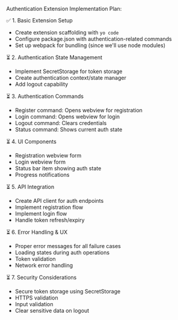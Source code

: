 Authentication Extension Implementation Plan:

✅ 1. Basic Extension Setup
- Create extension scaffolding with `yo code`
- Configure package.json with authentication-related commands
- Set up webpack for bundling (since we'll use node modules)

⏳ 2. Authentication State Management
- Implement SecretStorage for token storage
- Create authentication context/state manager
- Add logout capability

⏳ 3. Authentication Commands
- Register command: Opens webview for registration
- Login command: Opens webview for login
- Logout command: Clears credentials
- Status command: Shows current auth state

⏳ 4. UI Components
- Registration webview form
- Login webview form
- Status bar item showing auth state
- Progress notifications

⏳ 5. API Integration
- Create API client for auth endpoints
- Implement registration flow
- Implement login flow
- Handle token refresh/expiry

⏳ 6. Error Handling & UX
- Proper error messages for all failure cases
- Loading states during auth operations
- Token validation
- Network error handling

⏳ 7. Security Considerations
- Secure token storage using SecretStorage
- HTTPS validation
- Input validation
- Clear sensitive data on logout